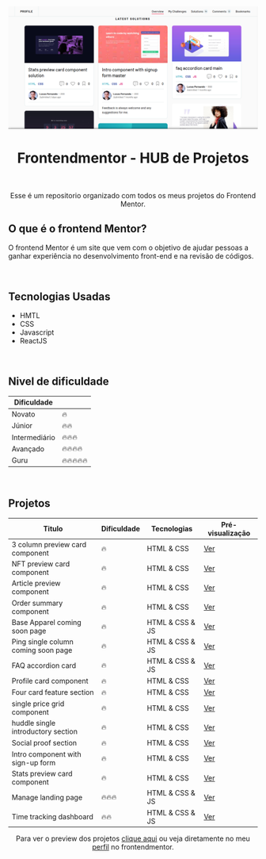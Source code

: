<p align="center">
<img src="./docs/images/main.png" alt="screenshot do perfil de projetos no Frontendmentor">
</p>
<h1 align="center">Frontendmentor - HUB de Projetos</h1>

<br />

<p align="center">
Esse é um repositorio organizado com todos os meus projetos do Frontend Mentor.
</p>


## O que é o frontend Mentor?

O frontend Mentor é um site que vem com o objetivo de ajudar pessoas a ganhar experiência
no desenvolvimento front-end e na revisão de códigos.

<br />

## Tecnologias Usadas

- HMTL
- CSS
- Javascript
- ReactJS

<br />

## Nivel de dificuldade

| Dificuldade | |
|------|--|
|Novato|🔥|
|Júnior|🔥🔥|
|Intermediário|🔥🔥🔥|
|Avançado|🔥🔥🔥🔥|
|Guru|🔥🔥🔥🔥🔥|

<br />

## Projetos

| Titulo | Dificuldade | Tecnologias| Pré-visualização |
|--------|-------------|------------|------------------|
|3 column preview card component|🔥| HTML & CSS| <a href="/">Ver</a>|
|NFT preview card component|🔥| HTML & CSS| <a href="/">Ver</a>|
|Article preview component|🔥| HTML & CSS| <a href="/">Ver</a>|
|Order summary component|🔥| HTML & CSS| <a href="/">Ver</a>|
|Base Apparel coming soon page|🔥| HTML & CSS & JS| <a href="/">Ver</a>|
|Ping single column coming soon page|🔥| HTML & CSS & JS| <a href="/">Ver</a>|
|FAQ accordion card|🔥| HTML & CSS & JS| <a href="/">Ver</a>|
|Profile card component|🔥| HTML & CSS| <a href="/">Ver</a>|
|Four card feature section|🔥| HTML & CSS| <a href="/">Ver</a>|
|single price grid component |🔥| HTML & CSS| <a href="/">Ver</a>|
|huddle single introductory section|🔥| HTML & CSS| <a href="/">Ver</a>|
|Social proof section|🔥| HTML & CSS| <a href="/">Ver</a>|
|Intro component with sign-up form|🔥| HTML & CSS| <a href="/">Ver</a>|
|Stats preview card component|🔥| HTML & CSS| <a href="/">Ver</a>|
|Manage landing page|🔥🔥🔥| HTML & CSS & JS| <a href="/">Ver</a>|
|Time tracking dashboard|🔥🔥| HTML & CSS & JS| <a href="/">Ver</a>|


<p align="center">Para ver o preview dos projetos <a href="https://lucasfernandodev.github.io/frontendmentor/">clique aqui</a> ou veja diretamente no meu <a href="https://www.frontendmentor.io/profile/lucasfernandodev">perfil</a> no frontendmentor.</p>